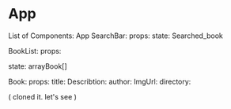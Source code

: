 # App 

List of Components:
App 
 SearchBar:
  props:
  state:
    Searched_book

 BookList:
 props:

 state:
   arrayBook[]

   Book:
     props:
     title:
     Describtion:
     author:
     ImgUrl:
     directory:
 

( cloned it. let's see )
